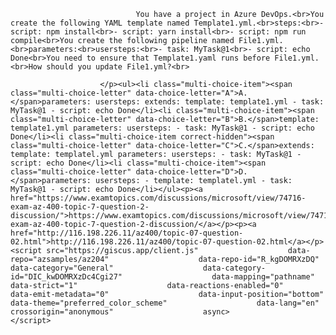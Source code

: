 <p class="card-text">
							
								You have a project in Azure DevOps.<br>You create the following YAML template named Template1.yml.<br>steps:<br>- script: npm install<br>- script: yarn install<br>- script: npm run compile<br>You create the following pipeline named File1.yml.<br>parameters:<br>usersteps:<br>- task: MyTask@1<br>- script: echo Done<br>You need to ensure that Template1.yaml runs before File1.yml.<br>How should you update File1.yml?<br>
							
						</p><ul><li class="multi-choice-item"><span class="multi-choice-letter" data-choice-letter="A">A.</span>parameters: usersteps: extends: template: template1.yml - task: MyTask@1 - script: echo Done</li><li class="multi-choice-item"><span class="multi-choice-letter" data-choice-letter="B">B.</span>template: template1.yml parameters: usersteps: - task: MyTask@1 - script: echo Done</li><li class="multi-choice-item correct-hidden"><span class="multi-choice-letter" data-choice-letter="C">C.</span>extends: template: templatel.yml parameters: usersteps: - task: MyTask@1 - script: echo Done</li><li class="multi-choice-item"><span class="multi-choice-letter" data-choice-letter="D">D.</span>parameters: usersteps: - template: templatel.yml - task: MyTask@1 - script: echo Done</li></ul><p><a href="https://www.examtopics.com/discussions/microsoft/view/74716-exam-az-400-topic-7-question-2-discussion/">https://www.examtopics.com/discussions/microsoft/view/74716-exam-az-400-topic-7-question-2-discussion/</a></p><p><a href="http://116.198.226.11/az400/topic-07-question-02.html">http://116.198.226.11/az400/topic-07-question-02.html</a></p><script src="https://giscus.app/client.js"                    data-repo="azsamples/az204"                    data-repo-id="R_kgDOMRXzDQ"                    data-category="General"                    data-category-id="DIC_kwDOMRXzDc4Cgi27"                    data-mapping="pathname"                    data-strict="1"                    data-reactions-enabled="0"                    data-emit-metadata="0"                    data-input-position="bottom"                    data-theme="preferred_color_scheme"                    data-lang="en"                    crossorigin="anonymous"                    async>                    </script>